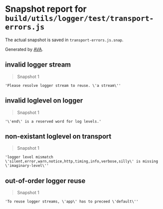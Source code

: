 # Snapshot report for `build/utils/logger/test/transport-errors.js`

The actual snapshot is saved in `transport-errors.js.snap`.

Generated by [AVA](https://ava.li).

## invalid logger stream

> Snapshot 1

    'Please resolve logger stream to reuse. \'a stream\''

## invalid loglevel on logger

> Snapshot 1

    '\'end\' is a reserved word for log levels.'

## non-existant loglevel on transport

> Snapshot 1

    'logger level mismatch \'silent,error,warn,notice,http,timing,info,verbose,silly\' is missing \'imaginary-level\''

## out-of-order logger reuse

> Snapshot 1

    'To reuse logger streams, \'app\' has to preceed \'default\''
